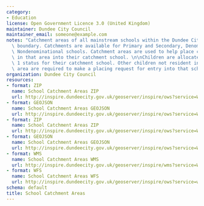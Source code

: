 ```yaml
---
category:
- Education
license: Open Government Licence 3.0 (United Kingdom)
maintainer: Dundee City Council
maintainer_email: someone@example.com
notes: "Catchment areas of all mainstream schools within the Dundee City Council administrative\
  \ boundary. Catchments are available for Primary and Secondary, Denominational and\
  \ Nondenominational schools. Catchment areas are used to help place children resident\
  \ in that area into their catchment school. \n\nChildren are allocated Priority\
  \ 1 status for their catchment school. Other children not resident in that catchment\
  \ area are required to make a placing request for entry into that school."
organization: Dundee City Council
resources:
- format: ZIP
  name: School Catchment Areas ZIP
  url: http://inspire.dundeecity.gov.uk/geoserver/inspire/ows?service=WFS&version=1.0.0&request=GetFeature&typeName=inspire:SCHOOL_CATCHMENTS_PRIMARY&maxFeatures=50&outputFormat=SHAPE-ZIP
- format: GEOJSON
  name: School Catchment Areas GEOJSON
  url: http://inspire.dundeecity.gov.uk/geoserver/inspire/ows?service=WFS&version=1.0.0&request=GetFeature&typeName=inspire:SCHOOL_CATCHMENTS_PRIMARY&maxFeatures=100&outputFormat=application%2Fjson&srsName=EPSG:3857
- format: ZIP
  name: School Catchment Areas ZIP
  url: http://inspire.dundeecity.gov.uk/geoserver/inspire/ows?service=WFS&version=1.0.0&request=GetFeature&typeName=inspire:SCHOOL_CATCHMENTS_SECONDARY&maxFeatures=100&outputFormat=SHAPE-ZIP
- format: GEOJSON
  name: School Catchment Areas GEOJSON
  url: http://inspire.dundeecity.gov.uk/geoserver/inspire/ows?service=WFS&version=1.0.0&request=GetFeature&typeName=inspire:SCHOOL_CATCHMENTS_SECONDARY&maxFeatures=100&outputFormat=application%2Fjson&srsName=EPSG:3857
- format: WMS
  name: School Catchment Areas WMS
  url: http://inspire.dundeecity.gov.uk/geoserver/inspire/wms?service=WMS&version=1.3.0&request=getCapabilities
- format: WFS
  name: School Catchment Areas WFS
  url: http://inspire.dundeecity.gov.uk/geoserver/inspire/ows?service=wfs&request=getCapabilities
schema: default
title: School Catchment Areas
---
```

